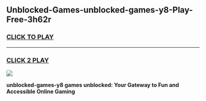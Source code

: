 
## Unblocked-Games-unblocked-games-y8-Play-Free-3h62r
<h3>
<a href="https://premium76.site?title=unblocked-games-y8&ref=20A">CLICK TO PLAY</a></h3>
<hr>

<h3>
<a href="https://premium76.site?title=unblocked-games-y8&ref=20A">CLICK 2 PLAY</a>
  
</h3>

<a href="https://premium76.site?title=unblocked-games-y8&ref=20A"><img src="https://clearcache.store/games.png"></a>


**unblocked-games-y8 games unblocked: Your Gateway to Fun and Accessible Online Gaming**

